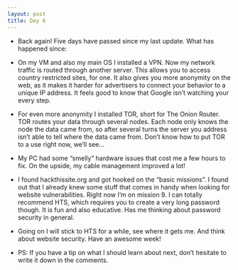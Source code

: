```yaml
---
layout: post
title: Day 6
---
```


* Back again! Five days have passed since my last update. What has happened since:

* On my VM and also my main OS I installed a VPN. Now my network traffic is routed through another server. This allows you to access country restricted sites, for one. It also gives you more anonymity on the web, as it makes it harder for advertisers to connect your behavior to a unique IP address. It feels good to know that Google isn’t watching your every step.

* For even more anonymity I installed TOR, short for The Onion Router. TOR routes your data through several nodes. Each node only knows the node the data came from, so after several turns the server you address isn’t able to tell where the data came from. Don’t know how to put TOR to a use right now, we’ll see…

* My PC had some “smelly” hardware issues that cost me a few hours to fix. On the upside, my cable management improved a lot!

* I found hackthissite.org and got hooked on the “basic missions”. I found out that I already knew some stuff that comes in handy when looking for website vulnerabilities. Right now I’m on mission 9. I can totally recommend HTS, which requires you to create a very long password though. It is fun and also educative. Has me thinking about password security in general.

* Going on I will stick to HTS for a while, see where it gets me. And think about website security. Have an awesome week!

* PS: If you have a tip on what I should learn about next, don’t hesitate to write it down in the comments.
